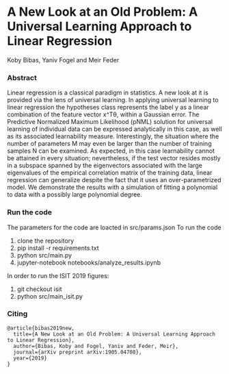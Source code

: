 # A New Look at an Old Problem: A Universal Learning Approach to Linear Regression
Koby Bibas, Yaniv Fogel and Meir Feder

### Abstract
Linear regression is a classical paradigm in statistics. A new look at it is provided via the lens of universal learning. In applying universal learning to linear regression the hypotheses class represents the label y as a linear combination of the feature vector x^Tθ, within a Gaussian error. The Predictive Normalized Maximum Likelihood (pNML) solution for universal learning of individual data can be expressed analytically in this case, as well as its associated learnability measure. Interestingly, the situation where the number of parameters M may even be larger than the number of training samples N can be examined. As expected, in this case learnability cannot be attained in every situation; nevertheless, if the test vector resides mostly in a subspace spanned by the eigenvectors associated with the large eigenvalues of the empirical correlation matrix of the training data, linear regression can generalize despite the fact that it uses an over-parametrized model. We demonstrate the results with a simulation of fitting a polynomial to data with a possibly large polynomial degree. 


### Run the code

The parameters for the code are loacted in src/params.json
To run the code

1. clone the repository
2. pip install -r requirements.txt
3. python src/main.py
4. jupyter-notebook notebooks/analyze_results.ipynb


In order to run the ISIT 2019 figures:
1. git checkout isit
2. python src/main_isit.py

### Citing
```
@article{bibas2019new,
  title={A New Look at an Old Problem: A Universal Learning Approach to Linear Regression},
  author={Bibas, Koby and Fogel, Yaniv and Feder, Meir},
  journal={arXiv preprint arXiv:1905.04708},
  year={2019}
}
```




